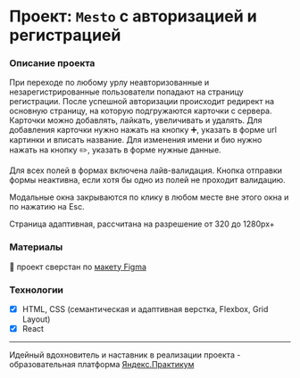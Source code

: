 # Проект: `Mesto` с авторизацией и регистрацией

### Описание проекта

При переходе по любому урлу неавторизованные и незарегистрированные пользователи попадают на страницу регистрации. После успешной авторизации происходит редирект на основную страницу, на которую подгружаются карточки с сервера.
Карточки можно добавлять, лайкать, увеличивать и удалять.
Для добавления карточки нужно нажать на кнопку :heavy_plus_sign:, указать в форме url картинки и вписать название.
Для изменения имени и био нужно нажать на кнопку :pencil2:, указать в форме нужные данные.

Для всех полей в формах включена лайв-валидация. 
Кнопка отправки формы неактивна, если хотя бы одно из полей не проходит валидацию.

Модальные окна закрываются по клику в любом месте вне этого окна и по нажатию на Esc.

Страница адаптивная, рассчитана на разрешение от 320 до 1280px+

### Материалы

:link: проект сверстан по [макету Figma](https://www.figma.com/file/2cn9N9jSkmxD84oJik7xL7/JavaScript.-Sprint-4?node-id=0%3A1)

### Технологии

- [x] HTML, CSS (cемантическая и адаптивная верстка, Flexbox, Grid Layout)
- [x] React

---

Идейный вдохновитель и наставник в реализации проекта - образовательная платформа [Яндекс.Практикум](https://practicum.yandex.ru/)